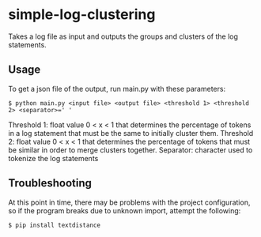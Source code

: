 # simple-log-clustering
Takes a log file as input and outputs the groups and clusters of the log statements.

## Usage
To get a json file of the output, run main.py with these parameters:

```$ python main.py <input file> <output file> <threshold 1> <threshold 2> <separator>=' '```

Threshold 1: float value 0 < x < 1 that determines the percentage of tokens in a log statement that must be the same to initially cluster them.
Threshold 2: float value 0 < x < 1 that determines the percentage of tokens that must be similar in order to merge clusters together.
Separator: character used to tokenize the log statements

## Troubleshooting
At this point in time, there may be problems with the project configuration, so if the program breaks due to unknown import, attempt the following:

```$ pip install textdistance```
